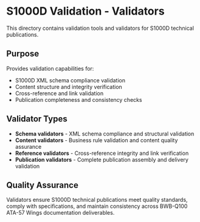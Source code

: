 # S1000D Validation - Validators

This directory contains validation tools and validators for S1000D technical publications.

## Purpose

Provides validation capabilities for:

- S1000D XML schema compliance validation
- Content structure and integrity verification
- Cross-reference and link validation
- Publication completeness and consistency checks

## Validator Types

- **Schema validators** - XML schema compliance and structural validation
- **Content validators** - Business rule validation and content quality assurance
- **Reference validators** - Cross-reference integrity and link verification
- **Publication validators** - Complete publication assembly and delivery validation

## Quality Assurance

Validators ensure S1000D technical publications meet quality standards, comply with specifications, and maintain consistency across BWB-Q100 ATA-57 Wings documentation deliverables.